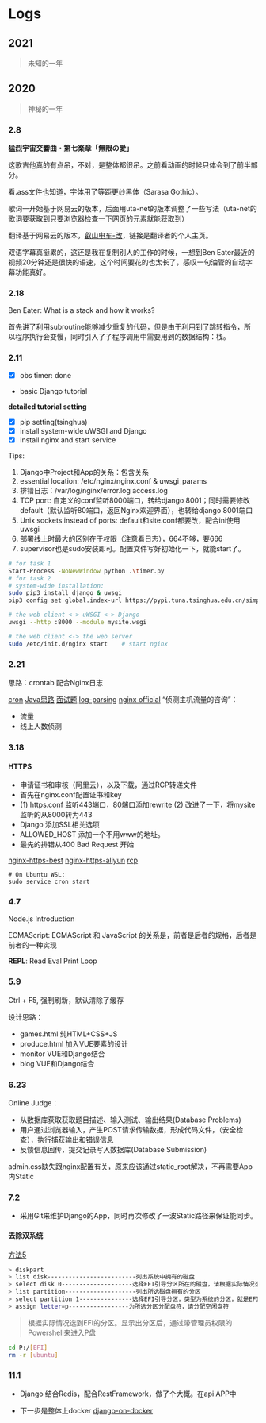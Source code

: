 # Logs

## 2021

> 未知的一年

## 2020

> 神秘的一年

### 2.8

**猛烈宇宙交響曲・第七楽章「無限の愛」**

这歌吉他真的有点吊，不对，是整体都很吊。之前看动画的时候只体会到了前半部分。

看.ass文件也知道，字体用了等距更纱黑体（Sarasa Gothic）。

歌词一开始基于网易云的版本，后面用uta-net的版本调整了一些写法（uta-net的歌词要获取到只要浏览器检查一下网页的元素就能获取到）

翻译基于网易云的版本，[叡山电车-改](https://cyl.moe/)，链接是翻译者的个人主页。

双语字幕真挺累的，这还是我在复制别人的工作的时候，一想到Ben Eater最近的视频20分钟还是很快的语速，这个时间要花的也太长了，感叹一句油管的自动字幕功能真好。

### 2.18

Ben Eater: What is a stack and how it works?

首先讲了利用subroutine能够减少重复的代码，但是由于利用到了跳转指令，所以程序执行会变慢，同时引入了子程序调用中需要用到的数据结构：栈。

### 2.11

- [x] obs timer: done 

- basic Django tutorial

**detailed tutorial setting**

- [x] pip setting(tsinghua)
- [x] install system-wide uWSGI and Django
- [x] install nginx and start service

Tips:

1. Django中Project和App的关系：包含关系
2. essential location: /etc/nginx/nginx.conf & uwsgi_params
3. 排错日志：/var/log/nginx/error.log access.log
4. TCP port: 自定义的conf监听8000端口，转给django 8001；同时需要修改default（默认监听80端口，返回Nginx欢迎界面），也转给django 8001端口
5. Unix sockets instead of ports: default和site.conf都要改，配合ini使用uwsgi
6. 部署线上时最大的区别在于权限（注意看日志），664不够，要666
7. supervisor也是sudo安装即可。配置文件写好初始化一下，就能start了。

```bash
# for task 1
Start-Process -NoNewWindow python .\timer.py
# for task 2
# system-wide installation: 
sudo pip3 install django & uwsgi
pip3 config set global.index-url https://pypi.tuna.tsinghua.edu.cn/simple

# the web client <-> uWSGI <-> Django
uwsgi --http :8000 --module mysite.wsgi

# the web client <-> the web server
sudo /etc/init.d/nginx start    # start nginx
```

### 2.21

思路：crontab 配合Nginx日志

[cron](https://linux.vbird.org/linux_basic/centos7/0430cron.php)
[Java思路](http://huyan.couplecoders.tech/java/redis/nginx/2019/05/10/监听nginx日志实现博客访问计数/)
[面试题](https://blog.csdn.net/u010590166/article/details/17242181)
[log-parsing](https://easyengine.io/tutorials/nginx/log-parsing/)
[nginx official](https://www.nginx.com/blog/sampling-requests-with-nginx-conditional-logging/)
“侦测主机流量的咨询”：

- 流量
- 线上人数侦测

### 3.18 

#### HTTPS

- 申请证书和审核（阿里云），以及下载，通过RCP转递文件
- 首先在nginx.conf配置证书和key
- (1) https.conf 监听443端口，80端口添加rewrite (2) 改进了一下，将mysite监听的从8000转为443
- Django 添加SSL相关选项
- ALLOWED_HOST 添加一个不用www的地址。
- 最先的排错从400 Bad Request 开始

[nginx-https-best](https://www.cnblogs.com/kevingrace/p/6187072.html)
[nginx-https-aliyun](https://help.aliyun.com/document_detail/98728.html?spm=5176.2020520163.cas.21.701fcDjvcDjvfG)
[rcp](https://help.aliyun.com/document_detail/51935.html?spm=5176.10695662.1996646101.searchclickresult.26c45522vRQVhI)

```
# On Ubuntu WSL:
sudo service cron start
```

### 4.7
Node.js Introduction

ECMAScript: ECMAScript 和 JavaScript 的关系是，前者是后者的规格，后者是前者的一种实现

**REPL**: Read Eval Print Loop

### 5.9

Ctrl + F5, 强制刷新，默认清除了缓存

设计思路：

- games.html 纯HTML+CSS+JS
- produce.html 加入VUE要素的设计
- monitor VUE和Django结合
- blog VUE和Django结合

### 6.23

Online Judge：

- 从数据库获取获取题目描述、输入测试、输出结果(Database Problems)
- 用户通过浏览器输入，产生POST请求传输数据，形成代码文件，（安全检查），执行捕获输出和错误信息
- 反馈信息回传，提交记录写入数据库(Database Submission)

admin.css缺失跟nginx配置有关，原来应该通过static_root解决，不再需要App内Static

### 7.2

- 采用Git来维护Django的App，同时再次修改了一波Static路径来保证能同步。

#### 去除双系统

[方法5](https://blog.csdn.net/qq_15192373/article/details/81536602)

```bash
> diskpart
> list disk-------------------------列出系统中拥有的磁盘
> select disk 0--------------------选择EFI引导分区所在的磁盘，请根据实际情况选择
> list partition--------------------列出所选磁盘拥有的分区
> select partition 1---------------选择EFI引导分区，类型为系统的分区，就是EFI引导分区
> assign letter=p-----------------为所选分区分配盘符，请分配空闲盘符
```

> 根据实际情况选到EFI的分区。显示出分区后，通过带管理员权限的Powershell来进入P盘

```bash
cd P:/[EFI]
rm -r [ubuntu]
```


### 11.1

- Django 结合Redis，配合RestFramework，做了个大概。在api APP中

- 下一步是整体上docker [django-on-docker](https://testdriven.io/blog/dockerizing-django-with-postgres-gunicorn-and-nginx/)

